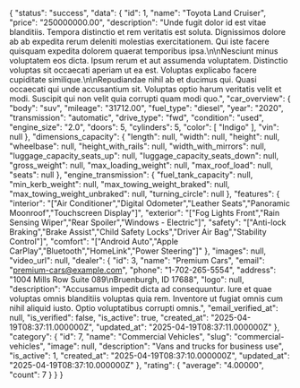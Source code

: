 {
  "status": "success",
  "data": {
    "id": 1,
    "name": "Toyota Land Cruiser",
    "price": "250000000.00",
    "description": "Unde fugit dolor id est vitae blanditiis. Tempora distinctio et rem veritatis est soluta. Dignissimos dolore ab ab expedita rerum deleniti molestias exercitationem. Qui iste facere quisquam expedita dolorem quaerat temporibus ipsa.\n\nNesciunt minus voluptatem eos dicta. Ipsum rerum et aut assumenda voluptatem. Distinctio voluptas sit occaecati aperiam ut ea est. Voluptas explicabo facere cupiditate similique.\n\nRepudiandae nihil ab et ducimus qui. Quasi occaecati qui unde accusantium sit. Voluptas optio harum veritatis velit et modi. Suscipit qui non velit quia corrupti quam modi quo.",
    "car_overview": {
      "body": "suv",
      "mileage": "31712.00",
      "fuel_type": "diesel",
      "year": "2020",
      "transmission": "automatic",
      "drive_type": "fwd",
      "condition": "used",
      "engine_size": "2.0",
      "doors": 5,
      "cylinders": 5,
      "color": [
        "Indigo"
      ],
      "vin": null
    },
    "dimensions_capacity": {
      "length": null,
      "width": null,
      "height": null,
      "wheelbase": null,
      "height_with_rails": null,
      "width_with_mirrors": null,
      "luggage_capacity_seats_up": null,
      "luggage_capacity_seats_down": null,
      "gross_weight": null,
      "max_loading_weight": null,
      "max_roof_load": null,
      "seats": null
    },
    "engine_transmission": {
      "fuel_tank_capacity": null,
      "min_kerb_weight": null,
      "max_towing_weight_braked": null,
      "max_towing_weight_unbraked": null,
      "turning_circle": null
    },
    "features": {
      "interior": "[\"Air Conditioner\",\"Digital Odometer\",\"Leather Seats\",\"Panoramic Moonroof\",\"Touchscreen Display\"]",
      "exterior": "[\"Fog Lights Front\",\"Rain Sensing Wiper\",\"Rear Spoiler\",\"Windows - Electric\"]",
      "safety": "[\"Anti-lock Braking\",\"Brake Assist\",\"Child Safety Locks\",\"Driver Air Bag\",\"Stability Control\"]",
      "comfort": "[\"Android Auto\",\"Apple CarPlay\",\"Bluetooth\",\"HomeLink\",\"Power Steering\"]"
    },
    "images": null,
    "video_url": null,
    "dealer": {
      "id": 3,
      "name": "Premium Cars",
      "email": "premium-cars@example.com",
      "phone": "1-702-265-5554",
      "address": "1004 Mills Row Suite 089\nBruenburgh, ID 17688",
      "logo": null,
      "description": "Accusamus impedit dicta ad consequuntur. Iure et quae voluptas omnis blanditiis voluptas quia rem. Inventore ut fugiat omnis cum nihil aliquid iusto. Optio voluptatibus corrupti omnis.",
      "email_verified_at": null,
      "is_verified": false,
      "is_active": true,
      "created_at": "2025-04-19T08:37:11.000000Z",
      "updated_at": "2025-04-19T08:37:11.000000Z"
    },
    "category": {
      "id": 7,
      "name": "Commercial Vehicles",
      "slug": "commercial-vehicles",
      "image": null,
      "description": "Vans and trucks for business use",
      "is_active": 1,
      "created_at": "2025-04-19T08:37:10.000000Z",
      "updated_at": "2025-04-19T08:37:10.000000Z"
    },
    "rating": {
      "average": "4.00000",
      "count": 7
    }
  }
}